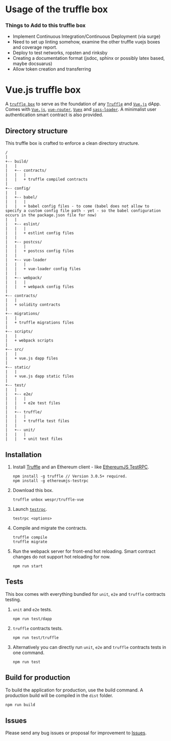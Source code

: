 # Usage of the truffle box

### Things to Add to this truffle box

- Implement Continuous Integration/Continuous Deployment (via surge)
- Need to set up linting somehow, examine the other truffle vuejs boxes and coverage report.
- Deploy to test networks, ropsten and rinksby
- Creating a documentation format (jsdoc, sphinx or possibly latex based, maybe docsuarus)
- Allow token creation and transferring 

# Vue.js truffle box

A [`truffle box`](http://truffleframework.com/boxes/) to serve as the foundation of any [`Truffle`](http://truffleframework.com) and [`Vue.js`](https://vuejs.org/) dApp. Comes with [`Vue.js`](https://vuejs.org/), [`vue-router`](https://router.vuejs.org/en/), [`Vuex`](https://vuex.vuejs.org/en/intro.html) and [`sass-loader`](https://github.com/webpack-contrib/sass-loader). A minimalist user authentication smart contract is also provided.

## Directory structure

This truffle box is crafted to enforce a clean directory structure.

```
/
|
+-- build/
|   |
|   +-- contracts/
|   |   |
|   |   + truffle compiled contracts
|
+-- config/
|   |
|   +-- babel/
|   |   |
|   |   + babel config files - to come (babel does not allow to specify a custom config file path - yet - so the babel configuration occurs in the package.json file for now)
|   |
|   +-- eslint/
|   |   |
|   |   + estlint config files
|   |
|   +-- postcss/
|   |   |
|   |   + postcss config files
|   |
|   +-- vue-loader
|   |   |
|   |   + vue-loader config files
|   |   
|   +-- webpack/
|   |   |
|   |   + webpack config files
|   
+-- contracts/
|   | 
|   + solidity contracts
|
+-- migrations/
|   |
|   + truffle migrations files
|
+-- scripts/
|   |
|   + webpack scripts
|
+-- src/
|   |
|   + vue.js dapp files
|
+-- static/
|   |
|   + vue.js dapp static files
|
+-- test/
|   |
|   +-- e2e/
|   |   |
|   |   + e2e test files
|   |
|   +-- truffle/
|   |   |
|   |   + truffle test files
|   |
|   +-- unit/
|   |   |
|   |   + unit test files
```

## Installation

1. Install [Truffle](http://truffleframework.com) and an Ethereum client - like [EthereumJS TestRPC](https://github.com/ethereumjs/testrpc).
	```
	npm install -g truffle // Version 3.0.5+ required.
	npm install -g ethereumjs-testrpc
	```

2. Download this box.
	```
	truffle unbox wespr/truffle-vue
	```
3. Launch [`testrpc`](https://github.com/ethereumjs/testrpc).
	```
	testrpc <options>
	```

4. Compile and migrate the contracts.
	```
	truffle compile
	truffle migrate
	```

4. Run the webpack server for front-end hot reloading. Smart contract changes do not support hot reloading for now.
	```
	npm run start
	```
    
## Tests
This box comes with everything bundled for `unit`, `e2e` and `truffle` contracts testing.

1. `unit` and `e2e` tests.
	```
	npm run test/dapp
	```

2. `truffle` contracts tests.
	```
	npm run test/truffle
	```

3. Alternatively you can directly run `unit`, `e2e` and `truffle` contracts tests in one command.
	```
	npm run test
	```

## Build for production
To build the application for production, use the build command. A production build will be compiled in the `dist` folder.
```javascript
npm run build
```

## Issues

Please send any bug issues or proposal for improvement to [Issues](https://github.com/wespr/truffle-vue/issues).